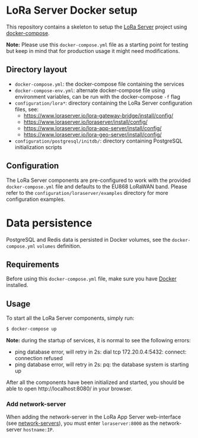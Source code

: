 # LoRa Server Docker setup

This repository contains a skeleton to setup the [LoRa Server](https://www.loraserver.io)
project using [docker-compose](https://docs.docker.com/compose/).

**Note:** Please use this `docker-compose.yml` file as a starting point for testing
but keep in mind that for production usage it might need modifications. 

## Directory layout

* `docker-compose.yml`: the docker-compose file containing the services
* `docker-compose-env.yml`: alternate docker-compose file using environment variables, can be run with the docker-compose `-f` flag
* `configuration/lora*`: directory containing the LoRa Server configuration files, see:
    * https://www.loraserver.io/lora-gateway-bridge/install/config/
    * https://www.loraserver.io/loraserver/install/config/
    * https://www.loraserver.io/lora-app-server/install/config/
    * https://www.loraserver.io/lora-geo-server/install/config/
* `configuration/postgresql/initdb/`: directory containing PostgreSQL initialization scripts

## Configuration

The LoRa Server components are pre-configured to work with the provided
`docker-compose.yml` file and defaults to the EU868 LoRaWAN band. Please refer
to the `configuration/loraserver/examples` directory for more configuration
examples.

# Data persistence

PostgreSQL and Redis data is persisted in Docker volumes, see the `docker-compose.yml`
`volumes` definition.

## Requirements

Before using this `docker-compose.yml` file, make sure you have [Docker](https://www.docker.com/community-edition)
installed.

## Usage

To start all the LoRa Server components, simply run:

```bash
$ docker-compose up
```

**Note:** during the startup of services, it is normal to see the following errors:

* ping database error, will retry in 2s: dial tcp 172.20.0.4:5432: connect: connection refused
* ping database error, will retry in 2s: pq: the database system is starting up


After all the components have been initialized and started, you should be able
to open http://localhost:8080/ in your browser.

### Add network-server

When adding the network-server in the LoRa App Server web-interface
(see [network-servers](https://www.loraserver.io/lora-app-server/use/network-servers/)),
you must enter `loraserver:8000` as the network-server `hostname:IP`.
